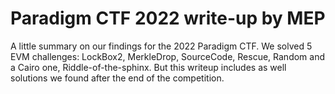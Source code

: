 # Paradigm CTF 2022 write-up by MEP

A little summary on our findings for the 2022 Paradigm CTF.
We solved 5 EVM challenges: LockBox2, MerkleDrop, SourceCode, Rescue, Random and a Cairo one, Riddle-of-the-sphinx.
But this writeup includes as well solutions we found after the end of the competition.